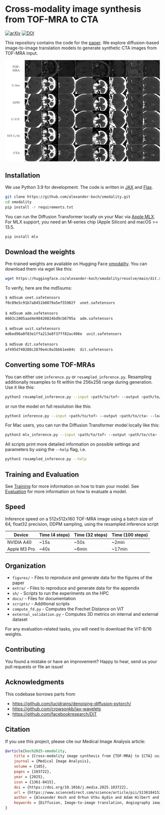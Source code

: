 # Cross-modality image synthesis from TOF-MRA to CTA

[![arXiv](https://img.shields.io/badge/arXiv-2409.10089-b31b1b.svg)](https://arxiv.org/abs/2409.10089)
[![DOI](https://img.shields.io/badge/DOI-10.1016/j.media.2025.103722-blue.svg)](https://doi.org/10.1016/j.media.2025.103722)

This repository contains the code for the [paper](https://doi.org/10.1016/j.media.2025.103722).
We explore diffusion-based image-to-image translation models to generate synthetic CTA images from TOF-MRA input.

![Figure 1](imgs/figure1.png)

## Installation

We use Python 3.9 for development.
The code is written in [JAX](https://jax.readthedocs.io/en/latest/) and [Flax](https://flax.readthedocs.io/en/latest/).

```bash
git clone https://github.com/alexander-koch/xmodality.git
cd xmodality
pip install -r requirements.txt
```

You can run the Diffusion Transformer locally on your Mac via [Apple MLX](https://github.com/ml-explore/mlx).
For MLX support, you need an M-series chip (Apple Silicon) and macOS >= 13.5.

```bash
pip install mlx
```

## Download the weights

Pre-trained weights are available on Hugging Face [xmodality](https://huggingface.co/alexander-koch/xmodality).
You can download them via wget like this:

```bash
wget https://huggingface.co/alexander-koch/xmodality/resolve/main/dit.safetensors
```

To verify, here are the md5sums:

```bash
$ md5sum unet.safetensors
f0c09e5c91b7a8451b0879a5ef55902f  unet.safetensors

$ md5sum adm.safetensors
8603c2805aad4e98420824bd9cb6795a  adm.safetensors

$ md5sum uvit.safetensors
md6ed96a0f83e1ffa213e8f37ff82ac496e  uvit.safetensors

$ md5sum dit.safetensors
af495d740288c2870e4c0a3bbb1ee84c  dit.safetensors
```

## Converting some TOF-MRAs

You can either use `inference.py` or `resampled_inference.py`.
Resampling additionally resamples to fit within the 256x256 range during generation.
Use it like this:

```bash
python3 resampled_inference.py --input <path/to/tof> --output <path/to/cta> --load weights/uvit.pkl --arch uvit --bfloat16
```

or run the model on full resolution like this:

```bash
python3 inference.py --input <path/to/tof> --output <path/to/cta> --load weights/uvit.pkl --arch uvit --bfloat16
```

For Mac users, you can run the Diffusion Transformer model locally like this:

```bash
python3 mlx_inference.py --input <path/to/tof> --output <path/to/cta> --load <path/to/weights> --num_sample_steps <num_sample_steps>
```

All scripts print more detailed information on possible settings and parameters by using the `--help` flag, i.e.

```bash
python3 resampled_inference.py --help
```

## Training and Evaluation

See [Training](docs/Training.md) for more information on how to train your model.
See [Evaluation](docs/Evaluation.md) for more information on how to evaluate a model.

## Speed

Inference speed on a 512x512x160 TOF-MRA image using a batch size of 64, float32 precision, DDPM sampling, using the resampled inference script

| Device       | Time (4 steps) | Time (32 steps)   | Time (100 steps)  |
|--------------|----------------|-------------------|-------------------|
| NVIDIA A40   | ~15s           | ~50s              |  ~2min            |
| Apple M3 Pro | ~40s           | ~6min             | ~17min            |

## Organization

* `figures/` - Files to reproduce and generate data for the figures of the paper
* `extra/` - Files to reproduce and generate data for the appendix
* `sh/` - Scripts to run the experiments on the HPC
* `docs/` - Files for documentation
* `scripts/` - Additional scripts
* `compute_fd.py` - Computes the Frechet Distance on ViT
* `external_validation.py` - Computes 3D metrics on internal and external dataset

For any evaluation-related tasks, you will need to download the ViT-B/16 weights.

## Contributing

You found a mistake or have an improvement?
Happy to hear, send us your pull requests or file an issue! 

## Acknowledgments

This codebase borrows parts from 

* https://github.com/lucidrains/denoising-diffusion-pytorch/
* https://github.com/crowsonkb/jax-wavelets
* https://github.com/facebookresearch/DiT

## Citation

If you use this project, please cite our Medical Image Analysis article:

```bibtex
@article{koch2025-xmodality,
    title = {Cross-modality image synthesis from {TOF-MRA} to {CTA} using diffusion-based models},
    journal = {Medical Image Analysis},
    volume = {105},
    pages = {103722},
    year = {2025},
    issn = {1361-8415},
    doi = {https://doi.org/10.1016/j.media.2025.103722},
    url = {https://www.sciencedirect.com/science/article/pii/S1361841525002695},
    author = {Alexander Koch and Orhun Utku Aydin and Adam Hilbert and Jana Rieger and Satoru Tanioka and Fujimaro Ishida and Dietmar Frey},
    keywords = {Diffusion, Image-to-image translation, Angiography imaging},
}
```
